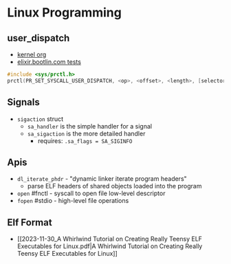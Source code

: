 # Linux Programming

## user_dispatch

- [kernel org](https://www.kernel.org/doc/Documentation/admin-guide/syscall-user-dispatch.rst)
- [elixir.bootlin.com tests](https://elixir.bootlin.com/linux/latest/source/tools/testing/selftests/syscall_user_dispatch/sud_benchmark.c)

```c
#include <sys/prctl.h>
prctl(PR_SET_SYSCALL_USER_DISPATCH, <op>, <offset>, <length>, [selector])
```

## Signals

- `sigaction` struct
    - `sa_handler` is the simple handler for a signal
    - `sa_sigaction` is the more detailed handler
        - requires: `.sa_flags = SA_SIGINFO`

## Apis

- `dl_iterate_phdr` - "dynamic linker iterate program headers"
    - parse ELF headers of shared objects loaded into the program
- `open` #fnctl - syscall to open file low-level descriptor
- `fopen` #stdio - high-level file operations

## Elf Format

- [[2023-11-30_A Whirlwind Tutorial on Creating Really Teensy ELF Executables for Linux.pdf|A Whirlwind Tutorial on Creating Really Teensy ELF Executables for Linux]]
